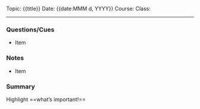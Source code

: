 Topic: {{title}}
Date: {{date:MMM d, YYYY}}
Course:
Class:

---

> 

### Questions/Cues
- Item

### Notes
- Item

### Summary
Highlight ==what’s important!==

